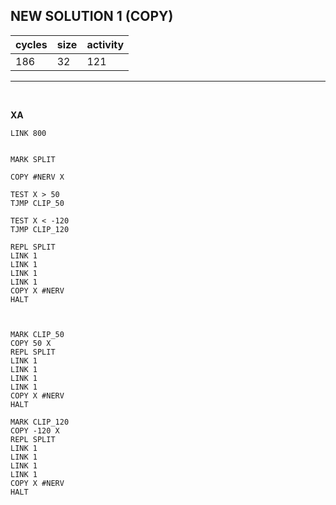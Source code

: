 ## NEW SOLUTION 1 (COPY)

| cycles | size | activity |
| ------ | ---- | -------- |
| 186 | 32 | 121 |
<hr>
<br>

**XA**

```
LINK 800


MARK SPLIT

COPY #NERV X

TEST X > 50
TJMP CLIP_50

TEST X < -120
TJMP CLIP_120

REPL SPLIT
LINK 1
LINK 1
LINK 1
LINK 1
COPY X #NERV
HALT



MARK CLIP_50
COPY 50 X
REPL SPLIT
LINK 1
LINK 1
LINK 1
LINK 1
COPY X #NERV
HALT

MARK CLIP_120
COPY -120 X
REPL SPLIT
LINK 1
LINK 1
LINK 1
LINK 1
COPY X #NERV
HALT

```
